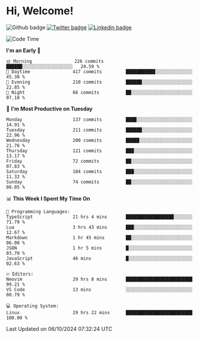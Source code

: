   # Hi, Welcome!
  ![Github badge](https://img.shields.io/github/followers/kraken-afk.svg?style=social&label=Follow&maxAge=2592000)
  [![Twitter badge](https://img.shields.io/badge/-Twitter-00acee?style=flat-square&logo=Twitter&logoColor=white)](https://twitter.com/trshppl)
  [![Linkedin badge](https://img.shields.io/badge/LinkedIn-0077B5?style=flat-square&logo=linkedin&logoColor=white)](https://www.linkedin.com/in/noveanrer)
<!--START_SECTION:waka-->
![Code Time](http://img.shields.io/badge/Code%20Time-293%20hrs%2057%20mins-blue)

**I'm an Early 🐤** 

```text
🌞 Morning                226 commits         ██████░░░░░░░░░░░░░░░░░░░   24.59 % 
🌆 Daytime                417 commits         ███████████░░░░░░░░░░░░░░   45.38 % 
🌃 Evening                210 commits         ██████░░░░░░░░░░░░░░░░░░░   22.85 % 
🌙 Night                  66 commits          ██░░░░░░░░░░░░░░░░░░░░░░░   07.18 % 
```
📅 **I'm Most Productive on Tuesday** 

```text
Monday                   137 commits         ████░░░░░░░░░░░░░░░░░░░░░   14.91 % 
Tuesday                  211 commits         ██████░░░░░░░░░░░░░░░░░░░   22.96 % 
Wednesday                200 commits         █████░░░░░░░░░░░░░░░░░░░░   21.76 % 
Thursday                 121 commits         ███░░░░░░░░░░░░░░░░░░░░░░   13.17 % 
Friday                   72 commits          ██░░░░░░░░░░░░░░░░░░░░░░░   07.83 % 
Saturday                 104 commits         ███░░░░░░░░░░░░░░░░░░░░░░   11.32 % 
Sunday                   74 commits          ██░░░░░░░░░░░░░░░░░░░░░░░   08.05 % 
```


📊 **This Week I Spent My Time On** 

```text
💬 Programming Languages: 
TypeScript               21 hrs 4 mins       ██████████████████░░░░░░░   71.79 % 
Lua                      3 hrs 43 mins       ███░░░░░░░░░░░░░░░░░░░░░░   12.67 % 
Markdown                 1 hr 45 mins        ██░░░░░░░░░░░░░░░░░░░░░░░   06.00 % 
JSON                     1 hr 5 mins         █░░░░░░░░░░░░░░░░░░░░░░░░   03.70 % 
JavaScript               46 mins             █░░░░░░░░░░░░░░░░░░░░░░░░   02.63 % 

🔥 Editors: 
Neovim                   29 hrs 8 mins       █████████████████████████   99.21 % 
VS Code                  13 mins             ░░░░░░░░░░░░░░░░░░░░░░░░░   00.79 % 

💻 Operating System: 
Linux                    29 hrs 22 mins      █████████████████████████   100.00 % 
```


 Last Updated on 06/10/2024 07:32:24 UTC
<!--END_SECTION:waka-->